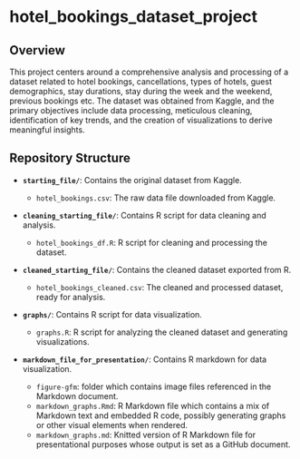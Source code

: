 # hotel_bookings_dataset_project 


## Overview

This project centers around a comprehensive analysis and processing of a dataset related to hotel bookings, cancellations, types of hotels, guest demographics, stay durations, stay during the week and the weekend, previous bookings etc. The dataset was obtained from Kaggle, and the primary objectives include data processing, meticulous cleaning, identification of key trends, and the creation of visualizations to derive meaningful insights.
## Repository Structure

- **`starting_file/`**: Contains the original dataset from Kaggle.
  - `hotel_bookings.csv`: The raw data file downloaded from Kaggle.
 
- **`cleaning_starting_file/`**: Contains R script for data cleaning and analysis.
  - `hotel_bookings_df.R`: R script for cleaning and processing the dataset.

- **`cleaned_starting_file/`**: Contains the cleaned dataset exported from R.
  - `hotel_bookings_cleaned.csv`: The cleaned and processed dataset, ready for analysis.
 
- **`graphs/`**: Contains R script for data visualization.
  - `graphs.R`: R script for analyzing the cleaned dataset and generating visualizations.
 
- **`markdown_file_for_presentation/`**: Contains R markdown for data visualization.
  - `figure-gfm`: folder which contains image files referenced in the Markdown document.
  - `markdown_graphs.Rmd`: R Markdown file which contains a mix of Markdown text and embedded R code, possibly generating graphs or other visual elements when rendered.
  - `markdown_graphs.md`: Knitted version of R Markdown file for presentational purposes whose output is set as a GitHub document.
